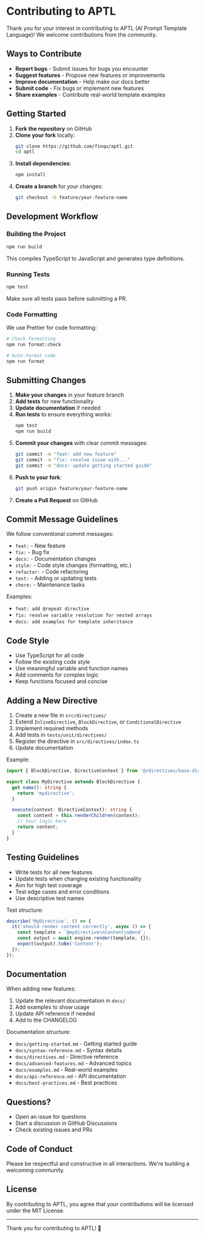 # Contributing to APTL

Thank you for your interest in contributing to APTL (AI Prompt Template Language)! We welcome contributions from the community.

## Ways to Contribute

- **Report bugs** - Submit issues for bugs you encounter
- **Suggest features** - Propose new features or improvements
- **Improve documentation** - Help make our docs better
- **Submit code** - Fix bugs or implement new features
- **Share examples** - Contribute real-world template examples

## Getting Started

1. **Fork the repository** on GitHub
2. **Clone your fork** locally:
   ```bash
   git clone https://github.com/finqu/aptl.git
   cd aptl
   ```
3. **Install dependencies**:
   ```bash
   npm install
   ```
4. **Create a branch** for your changes:
   ```bash
   git checkout -b feature/your-feature-name
   ```

## Development Workflow

### Building the Project

```bash
npm run build
```

This compiles TypeScript to JavaScript and generates type definitions.

### Running Tests

```bash
npm test
```

Make sure all tests pass before submitting a PR.

### Code Formatting

We use Prettier for code formatting:

```bash
# Check formatting
npm run format:check

# Auto-format code
npm run format
```

## Submitting Changes

1. **Make your changes** in your feature branch
2. **Add tests** for new functionality
3. **Update documentation** if needed
4. **Run tests** to ensure everything works:
   ```bash
   npm test
   npm run build
   ```
5. **Commit your changes** with clear commit messages:
   ```bash
   git commit -m "feat: add new feature"
   git commit -m "fix: resolve issue with..."
   git commit -m "docs: update getting started guide"
   ```
6. **Push to your fork**:
   ```bash
   git push origin feature/your-feature-name
   ```
7. **Create a Pull Request** on GitHub

## Commit Message Guidelines

We follow conventional commit messages:

- `feat:` - New feature
- `fix:` - Bug fix
- `docs:` - Documentation changes
- `style:` - Code style changes (formatting, etc.)
- `refactor:` - Code refactoring
- `test:` - Adding or updating tests
- `chore:` - Maintenance tasks

Examples:
- `feat: add @repeat directive`
- `fix: resolve variable resolution for nested arrays`
- `docs: add examples for template inheritance`

## Code Style

- Use TypeScript for all code
- Follow the existing code style
- Use meaningful variable and function names
- Add comments for complex logic
- Keep functions focused and concise

## Adding a New Directive

1. Create a new file in `src/directives/`
2. Extend `InlineDirective`, `BlockDirective`, or `ConditionalDirective`
3. Implement required methods
4. Add tests in `tests/unit/directives/`
5. Register the directive in `src/directives/index.ts`
6. Update documentation

Example:
```typescript
import { BlockDirective, DirectiveContext } from '@/directives/base-directive';

export class MyDirective extends BlockDirective {
  get name(): string {
    return 'mydirective';
  }

  execute(context: DirectiveContext): string {
    const content = this.renderChildren(context);
    // Your logic here
    return content;
  }
}
```

## Testing Guidelines

- Write tests for all new features
- Update tests when changing existing functionality
- Aim for high test coverage
- Test edge cases and error conditions
- Use descriptive test names

Test structure:
```typescript
describe('MyDirective', () => {
  it('should render content correctly', async () => {
    const template = `@mydirective\nContent\n@end`;
    const output = await engine.render(template, {});
    expect(output).toBe('Content');
  });
});
```

## Documentation

When adding new features:

1. Update the relevant documentation in `docs/`
2. Add examples to show usage
3. Update API reference if needed
4. Add to the CHANGELOG

Documentation structure:
- `docs/getting-started.md` - Getting started guide
- `docs/syntax-reference.md` - Syntax details
- `docs/directives.md` - Directive reference
- `docs/advanced-features.md` - Advanced topics
- `docs/examples.md` - Real-world examples
- `docs/api-reference.md` - API documentation
- `docs/best-practices.md` - Best practices

## Questions?

- Open an issue for questions
- Start a discussion in GitHub Discussions
- Check existing issues and PRs

## Code of Conduct

Please be respectful and constructive in all interactions. We're building a welcoming community.

## License

By contributing to APTL, you agree that your contributions will be licensed under the MIT License.

---

Thank you for contributing to APTL! 🎉

